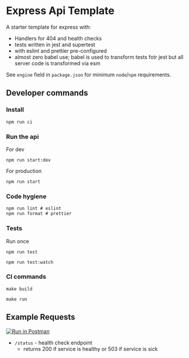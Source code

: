 # Express Api Template

A starter template for express with:

- Handlers for 404 and health checks
- tests written in jest and supertest
- with eslint and prettier pre-configured
- almost zero babel use; babel is used to transform tests fotr jest but all server code is transformed via esm 

See `engine` field in `package.json` for minimum `node`/`npm` requirements.

## Developer commands

### Install

```shell script
npm run ci
```

### Run the api

For dev
```shell script
npm run start:dev
```

For production
```shell script
npm run start
```

### Code hygiene
```shell-script
npm run lint # eslint
npm run format # prettier
```

### Tests

Run once
```shell-script
npm run test
```

```shell-script
npm run test:watch
```

### CI commands
```shell-script
make build
````

```shell-script
make run
```
## Example Requests

[![Run in Postman](https://run.pstmn.io/button.svg)](https://app.getpostman.com/run-collection/803a965000e4d2f53e55)

- `/status` - health check endpoint
    - returns 200 if service is healthy or 503 if service is sick


